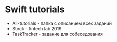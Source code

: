 # Swift tutorials
* All-tutorials - папка с описанием всех заданий
* Stock - fintech lab 2019
* TaskTracker - задание для собеседования

